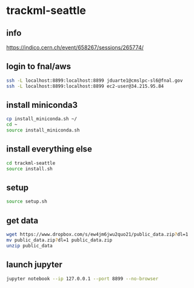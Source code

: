 # trackml-seattle
## info
https://indico.cern.ch/event/658267/sessions/265774/

## login to fnal/aws
```bash
ssh -L localhost:8899:localhost:8899 jduarte1@cmslpc-sl6@fnal.gov
ssh -L localhost:8899:localhost:8899 ec2-user@34.215.95.84
```

## install miniconda3
```bash
cp install_miniconda.sh ~/
cd ~
source install_miniconda.sh
```

## install everything else
```bash
cd trackml-seattle
source install.sh
```

## setup
```bash
source setup.sh
```

## get data
```bash
wget https://www.dropbox.com/s/ew4jm6jwu2quo21/public_data.zip?dl=1
mv public_data.zip?dl=1 public_data.zip
unzip public_data
```

## launch jupyter
```bash
jupyter notebook --ip 127.0.0.1 --port 8899 --no-browser
```
